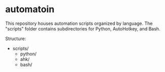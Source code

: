 # automatoin

This repository houses automation scripts organized by language. The "scripts" folder contains subdirectories for Python, AutoHotkey, and Bash.

Structure:
- scripts/
  - python/
  - ahk/
  - bash/
